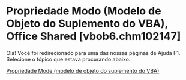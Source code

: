 
# Propriedade Modo (Modelo de Objeto do Suplemento do VBA), Office Shared [vbob6.chm102147]

Olá! Você foi redirecionado para uma das nossas páginas de Ajuda F1. Selecione o tópico que estava procurando abaixo.

[Propriedade Mode (modelo de objeto do suplemento do VBA)](http://msdn.microsoft.com/library/4ab344b6-c342-3211-769e-739208b76a41%28Office.15%29.aspx)

